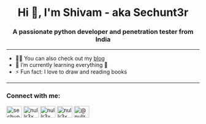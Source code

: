 <h1 align="center">Hi 👋, I'm Shivam - aka <a href="https://sechunt3r.com/" style="text-decoration: none;">Sechunt3r</h1>
  
<h3 align="center">A passionate python developer and penetration tester from India</h3>
<hr>

- 👨‍💻 You can also check out my [blog](https://sechunter.medium.com)
- 🌱 I’m currently learning everything 🤣
- ⚡ Fun fact: I love to draw and reading books

<hr>

<h3 align="left">Connect with me:</h3>  
<p align="left">  
<a href="https://twitter.com/sechunt3r" target="blank"><img align="center" src="https://raw.githubusercontent.com/rahuldkjain/github-profile-readme-generator/master/src/images/icons/Social/twitter.svg" alt="sechunt3r" height="30" width="40" /></a>  
<a href="https://linkedin.com/in/sechunt3r" target="blank"><img align="center" src="https://raw.githubusercontent.com/rahuldkjain/github-profile-readme-generator/master/src/images/icons/Social/linked-in-alt.svg" alt="nullr3x" height="30" width="40" /></a>  
<a href="https://fb.com/sechunt3r" target="blank"><img align="center" src="https://raw.githubusercontent.com/rahuldkjain/github-profile-readme-generator/master/src/images/icons/Social/facebook.svg" alt="nullr3x" height="30" width="40" /></a>  
<a href="https://instagram.com/sechunt3r" target="blank"><img align="center" src="https://raw.githubusercontent.com/rahuldkjain/github-profile-readme-generator/master/src/images/icons/Social/instagram.svg" alt="nullr3x" height="30" width="40" /></a>  
<a href="https://medium.com/@sechunter" target="blank"><img align="center" src="https://raw.githubusercontent.com/rahuldkjain/github-profile-readme-generator/master/src/images/icons/Social/medium.svg" alt="@nullr3x" height="30" width="40" /></a>  
</p>
